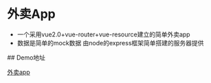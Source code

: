 # 外卖App
<ul>
<li> 一个采用vue2.0+vue-router+vue-resource建立的简单外卖app</br></li>
 <li>数据是简单的mock数据 由node的express框架简单搭建的服务器提供</li>
</ul>
## Demo地址
 
[外卖app](http://tcwind.cn:9000/#/goods "QAQ")
 
